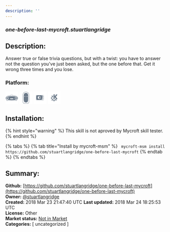 ```yaml
---
description: ''
---
```


### _one-before-last-mycroft.stuartlangridge_  
## Description:  
Answer true or false trivia questions, but with a twist: you have to answer not the question you've just been asked, but the one before that. Get it wrong three times and you lose.  
  
  
### Platform:  
 ![Mark I](../.gitbook/assets/mark-1-icon.png)  ![Mark II](../.gitbook/assets/mark-2-icon.png)  ![Picroft](../.gitbook/assets/picroft-icon.png)  ![plasmoid](../.gitbook/assets/kde.png)   
## Installation:  
{% hint style="warning" %}
This skill is not aproved by Mycroft skill tester.
{% endhint %}
    
{% tabs %}
{% tab title="Install by mycroft-msm" %}
``` mycroft-msm install https://github.com/stuartlangridge/one-before-last-mycroft```
{% endtab %}
  {% endtabs %}
    
## Summary:  
**Github:** [https://github.com/stuartlangridge/one-before-last-mycroft](https://github.com/stuartlangridge/one-before-last-mycroft)  
**Owner:** [@stuartlangridge](https://github.com/stuartlangridge)  
**Created:** 2018 Mar 23 21:47:40 UTC  **Last updated:** 2018 Mar 24 18:25:53 UTC  
**License:** Other  
**Market status:** [Not in Market](https://market.mycroft.ai/skill/)  
**Categories:** [ uncategorized ]   
